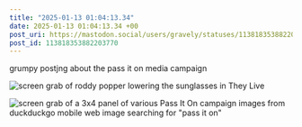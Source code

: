 ```yaml
---
title: "2025-01-13 01:04:13.34"
date: 2025-01-13 01:04:13.34 +00
post_uri: https://mastodon.social/users/gravely/statuses/113818353882203770
post_id: 113818353882203770
---
```

grumpy postjng about the pass it on media campaign


![screen grab of roddy popper lowering the sunglasses in They Live](/images/113818353088887087.jpeg)

![screen grab of a 3x4 panel of various Pass It On campaign images from duckduckgo mobile web image searching for "pass it on"](/images/113818353600233803.jpeg)

